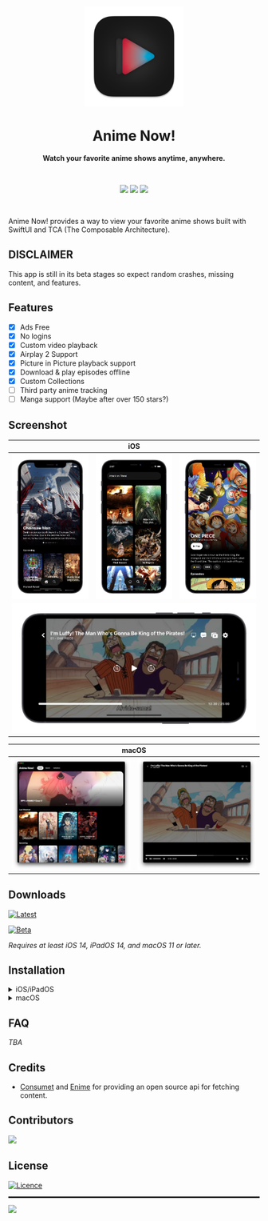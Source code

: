<div align="center">
  <br>
  <a href="">
    <img src="Misc/Media/applogo_readme.png" width="200" height="200">
  </a>
  <h1>Anime Now!</h1>
  <p>
    <b>Watch your favorite anime shows anytime, anywhere.</b>
  </p>
  <br>
  <p align="center">
    <img src="https://img.shields.io/github/downloads/AnimeNow-Team/AnimeNow/total?color=green&style=for-the-badge"/>
    <img src="https://img.shields.io/badge/platforms-iOS%2C%20iPadOS%2C%20macOS-green?style=for-the-badge"/>
    <a href="https://discord.gg/CtVur4sQ2N">
      <img src="https://dcbadge.vercel.app/api/server/CtVur4sQ2N"/>
    </a>
  </p>
  <br>
</div>

Anime Now! provides a way to view your favorite anime shows built with SwiftUI and TCA (The Composable Architecture).

## DISCLAIMER
This app is still in its beta stages so expect random crashes, missing content, and features.

## Features

- [x] Ads Free
- [x] No logins
- [x] Custom video playback
- [x] Airplay 2 Support
- [x] Picture in Picture playback support
- [x] Download & play episodes offline
- [x] Custom Collections
- [ ] Third party anime tracking
- [ ] Manga support (Maybe after over 150 stars?)

## Screenshot

<table>
  <thead>
    <tr>
      <th colspan="5">iOS</th>
    </tr>
  </thead>
  <tbody>
    <tr>
        <td>
            <img src="./Misc/Media/iphone_home_screenshot.png"/>
        </td>
        <td>
            <img src="./Misc/Media/iphone_search_screenshot.png"/>
        </td>
        <td>
            <img src="./Misc/Media/iphone_anime_details_screenshot.png"/>
        </td>
    </tr>
    <tr>
        <td colspan="3">
            <img src="./Misc/Media/iphone_videoplayer_screenshot.png"/>
        </td>
    </tr>
  </tbody>
</table>

<!-- TODO: add iPadOS screenshots -->

<!-- <table>
  <thead>
    <tr>
      <th colspan="5">iPadOS</th>
    </tr>
  </thead>
  <tbody>
    <tr>
        <td>
            <img src="./Misc/Media/iphone_home_screenshot.png"/>
        </td>
        <td>
            <img src="./Misc/Media/iphone_search_screenshot.png"/>
        </td>
        <td>
            <img src="./Misc/Media/iphone_anime_details_screenshot.png"/>
        </td>
    </tr>
    <tr>
        <td colspan="3">
            <img src="./Misc/Media/iphone_videoplayer_screenshot.png"/>
        </td>
    </tr>
  </tbody>
</table> -->

<table>
  <thead>
    <tr>
      <th colspan="5">macOS</th>
    </tr>
  </thead>
  <tbody>
    <tr>
        <td>
            <img src="./Misc/Media/macos_home_screenshot.png"/>
        </td>
        <td>
            <img src="./Misc/Media/macos_videoplayer_screenshot.png"/>
        </td>
    </tr>
  </tbody>
</table>

## Downloads 

[![Latest](https://img.shields.io/github/v/release/AnimeNow-Team/AnimeNow?label=Latest&style=for-the-badge)](https://github.com/AnimeNow-Team/AnimeNow/releases/latest)

[![Beta](https://img.shields.io/github/v/release/AnimeNow-Team/AnimeNow?include_prereleases&label=Beta&style=for-the-badge)](https://github.com/AnimeNow-Team/AnimeNow/releases)

*Requires at least iOS 14, iPadOS 14, and macOS 11 or later.*

## Installation

<!-- TODO: Fix once there is a release, to only download the specific version -->

<details>
<summary>iOS/iPadOS</summary>

_If you're not jailbroken, then you require a sideloader application in order to install this app. If you're jailbroken, all you need is an IPA and you're good to install._

1. [Download the ipa file.](https://github.com/AnimeNow-Team/AnimeNow/releases/latest/)
2. Use any sideloader app like [AltStore](https://altstore.io/) or similar to install the ipa.
3. After installing the app, then you are free to watch your favorite anime shows :)

</details>

<details>

<summary>macOS</summary>

1. [Download the app file.](https://github.com/AnimeNow-Team/AnimeNow/releases/latest/)
2. Save it in your ```Applications``` folder and make sure that you allow the app to run. If you are having issues with this, make sure you go to ```System Preferences -> Security & Privacy -> General``` and make sure ```Anime Now!``` is allowed to run.
3. Once that is done, then you are free to watch your favorite anime shows :)

</details>

## FAQ

_TBA_

## Credits

- [Consumet](https://github.com/consumet/api.consumet.org) and [Enime](https://github.com/Enime-Project/api.enime.moe) for providing an open source api for fetching content.

## Contributors

[![](https://contrib.rocks/image?repo=AnimeNow-Team/AnimeNow)](https://github.com/AnimeNow-Team/AnimeNow/graphs/contributors)

## License

[![Licence](https://img.shields.io/github/license/AnimeNow-Team/AnimeNow?style=for-the-badge)](./LICENSE)

<hr style="height: 3px">

<a href="https://www.buymeacoffee.com/animenow">
  <img src="https://img.buymeacoffee.com/button-api/?text=Buy me a coffee&emoji=&slug=animenow&button_colour=FF5F5F&font_colour=ffffff&font_family=Lato&outline_colour=000000&coffee_colour=FFDD00" />
</a>
